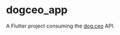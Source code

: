 # dogceo_app

A Flutter project consuming the [dog.ceo](https://dog.ceo/dog-api/documentation/) API.